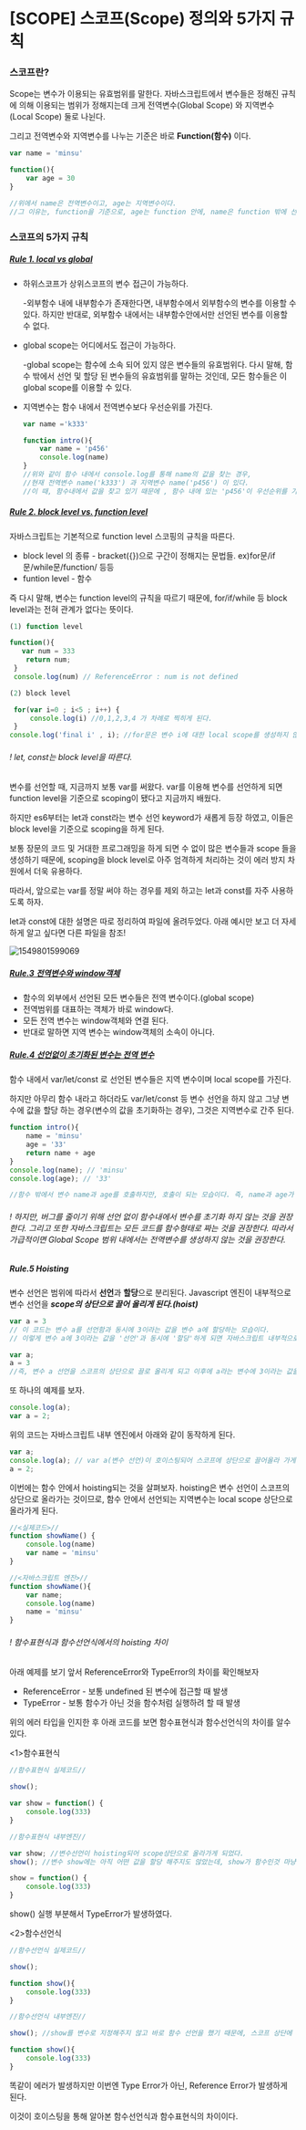# [SCOPE]  스코프(Scope) 정의와 5가지 규칙

### 스코프란?

Scope는 변수가 이용되는 유효범위를 말한다. 자바스크립트에서 변수들은 정해진 규칙에 의해 이용되는 범위가 정해지는데 크게 전역변수(Global Scope) 와 지역변수(Local Scope) 둘로 나뉜다.

그리고 전역변수와 지역변수를 나누는 기준은 바로 **Function(함수)** 이다.



```javascript
var name = 'minsu'

function(){
    var age = 30
}

//위에서 name은 전역변수이고, age는 지역변수이다.
//그 이유는, function을 기준으로, age는 function 안에, name은 function 밖에 선언이 되었기 때문이다. 
```



### 스코프의 5가지 규칙

##### <u>Rule 1. local vs global</u> 

- 하위스코프가 상위스코프의 변수 접근이 가능하다. 

  -외부함수 내에 내부함수가 존재한다면, 내부함수에서 외부함수의 변수를 이용할 수 있다. 하지만 반대로, 외부함수 내에서는 내부함수안에서만 선언된 변수를 이용할 수 없다.

- global scope는 어디에서도 접근이 가능하다.

  -global scope는  함수에 소속 되어 있지 않은 변수들의 유효범위다. 다시 말해, 함수 밖에서 선언 및 할당 된 변수들의 유효범위를 말하는 것인데, 모든 함수들은 이 global scope를 이용할 수 있다.

- 지역변수는 함수 내에서 전역변수보다 우선순위를 가진다.

  ```javascript
  var name ='k333'
  
  function intro(){
      var name = 'p456'
      console.log(name)
  }
  //위와 같이 함수 내에서 console.log를 통해 name의 값을 찾는 경우,
  //현재 전역변수 name('k333') 과 지역변수 name('p456') 이 있다.
  //이 때, 함수내에서 값을 찾고 있기 때문에 , 함수 내에 있는 'p456'이 우선순위를 가져, 호출된다.
  ```

  

##### <u>Rule 2. block level vs. function level</u>

자바스크립트는 기본적으로 function level 스코핑의 규칙을 따른다.

- block level 의 종류 - bracket({})으로 구간이 정해지는 문법들. ex)for문/if문/while문/function/ 등등
- funtion level - 함수

즉 다시 말해, 변수는 function level의 규칙을 따르기 때문에, for/if/while 등 block level과는 전혀 관계가 없다는 뜻이다.

```javascript
(1) function level

function(){
   var num = 333
	return num;
 }
 console.log(num) // ReferenceError : num is not defined

(2) block level

 for(var i=0 ; i<5 ; i++) {
     console.log(i) //0,1,2,3,4 가 차례로 찍히게 된다.
 }
console.log('final i' , i); //for문은 변수 i에 대한 local scope를 생성하지 않기 때문에, for문 밖에서 i값을 찾아도 언제든지 찾아올 수 있게 된다. 따라서 'final i 5'가 콘솔에 찍히게 된다.
```



###### ! let, const는 block level을 따른다.

변수를 선언할 때,  지금까지 보통 var를 써왔다. var를 이용해 변수를 선언하게 되면 function level을 기준으로 scoping이 됐다고 지금까지 배웠다.

하지만 es6부터는 let과 const라는 변수 선언 keyword가 새롭게 등장 하였고, 이들은 block level을 기준으로 scoping을 하게 된다.

보통 장문의 코드 및 거대한 프로그래밍을 하게 되면 수 없이 많은 변수들과 scope 들을 생성하기 때문에, scoping을 block level로 아주 엄격하게 처리하는 것이 에러 방지 차원에서 더욱 유용하다.

따라서, 앞으로는 var를 정말 써야 하는 경우를 제외 하고는  let과 const를 자주 사용하도록 하자.

let과 const에 대한 설명은 따로 정리하여 파일에 올려두었다. 아래 예시만 보고 더 자세하게 알고 싶다면 다른 파일을 참조!



![1549801599069](C:\Users\ASUS\AppData\Roaming\Typora\typora-user-images\1549801599069.png)



##### <u>Rule.3 전역변수와 window객체</u>

- 함수의 외부에서 선언된 모든 변수들은 전역 변수이다.(global scope)
- 전역범위를 대표하는 객체가 바로 window다.
- 모든 전역 변수는 window객체와 연결 된다.
- 반대로 말하면 지역 변수는 window객체의 소속이 아니다.



##### <u>Rule.4 선언없이 초기화된 변수는 전역 변수</u>

함수 내에서 var/let/const 로 선언된 변수들은 지역 변수이며 local scope를 가진다.

하지만 아무리 함수 내라고 하더라도 var/let/const 등 변수 선언을 하지 않고 그냥 변수에 값을 할당 하는 경우(변수의 값을 초기화하는 경우), 그것은 지역변수로 간주 된다.

```javascript
function intro(){
    name = 'minsu'
    age = '33'
    return name + age 
}
console.log(name); // 'minsu'
console.log(age); // '33'

//함수 밖에서 변수 name과 age를 호출하지만, 호출이 되는 모습이다. 즉, name과 age가 지역변수가 아니라 전역변수로 되었기 때문에 가능한 일이다.
```



###### ! 하지만, 버그를 줄이기 위해 선언 없이 함수내에서 변수를 초기화 하지 않는 것을 권장한다. 그리고 또한 자바스크립트는 모든 코드를 함수형태로 짜는 것을 권장한다. 따라서 가급적이면 Global Scope 범위 내에서는 전역변수를 생성하지 않는 것을 권장한다.



##### Rule.5 Hoisting

변수 선언은 범위에 따라서 **선언**과 **할당**으로 분리된다. Javascript 엔진이 내부적으로 변수 선언을 ***scope의 상단으로 끌어 올리게 된다.(hoist)*** 

```javascript
var a = 3 
// 이 코드는 변수 a를 선언함과 동시에 3이라는 값을 변수 a에 할당하는 모습이다.
// 이렇게 변수 a에 3이라는 값을 '선언'과 동시에 '할당'하게 되면 자바스크립트 내부적으로는 아래와 같이 반응하게 된다.

var a;
a = 3
//즉, 변수 a 선언을 스코프의 상단으로 끌로 올리게 되고 이후에 a라는 변수에 3이라는 값을 할당한다.
```

또 하나의 예제를 보자.

```javascript
console.log(a);
var a = 2;
```

위의 코드는 자바스크립트 내부 엔진에서 아래와 같이 동작하게 된다.

```javascript
var a;
console.log(a); // var a(변수 선언)이 호이스팅되어 스코프에 상단으로 끌어올라 가게 되었다. 아직 선언만 했지, 값은 할당 해준 것은 아니므로 콘솔창에는 undefined가 나타나게 된다.
a = 2;
```



이번에는 함수 안에서 hoisting되는 것을 살펴보자.  hoisting은 변수 선언이 스코프의 상단으로 올라가는 것이므로, 함수 안에서 선언되는 지역변수는 local scope 상단으로 올라가게 된다.

```javascript
//<실제코드>//
function showName() {
    console.log(name)
    var name = 'minsu'
}
```

```javascript
//<자바스크립트 엔진>//
function showName(){
    var name;
    console.log(name)
    name = 'minsu'
}
```



###### ! 함수표현식과 함수선언식에서의 hoisting 차이

아래 예제를 보기 앞서 ReferenceError와 TypeError의 차이를 확인해보자

- ReferenceError - 보통 undefined 된 변수에 접근할 때 발생
- TypeError - 보통 함수가 아닌 것을 함수처럼 실행하려 할 때 발생

위의 에러 타입을 인지한 후 아래 코드를 보면 함수표현식과 함수선언식의 차이를 알수 있다.

<1>함수표현식 

```javascript
//함수표현식 실제코드//

show();

var show = function() {
    console.log(333)
}

```

```javascript
//함수표현식 내부엔진//

var show; //변수선언이 hoisting되어 scope상단으로 올라가게 되었다.
show(); //변수 show에는 아직 어떤 값을 할당 해주지도 않았는데, show가 함수인것 마냥 show를 실행(show())시키려고 하니까 TypeError가 발생하게 된다.

show = function() {
    console.log(333)
}
```

show() 실행 부분해서 TypeError가 발생하였다.



<2>함수선언식

```javascript
//함수선언식 실제코드//

show();

function show(){
    console.log(333)
}
```

```javascript
//함수선언식 내부엔진//

show(); //show를 변수로 지정해주지 않고 바로 함수 선언을 했기 때문에, 스코프 상단에 hoisting될 선언된 변수가 없다. 따라서, 확인되지 않는 값인 show를 실행시키려고 하니, ReferenceError가 발생한다.

function show(){
    console.log(333)
}
```

똑같이 에러가 발생하지만 이번엔 Type Error가 아닌, Reference Error가 발생하게 된다.

이것이 호이스팅을 통해 알아본 함수선언식과 함수표현식의 차이이다.

